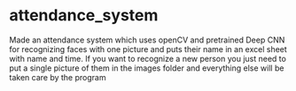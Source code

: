 # attendance_system
Made an attendance system which uses openCV and pretrained Deep CNN for recognizing faces with one picture and puts their name in an excel sheet with name and time. If you want to recognize a new person you just need to put a single picture of them in the images folder and everything else will be taken care by the program
